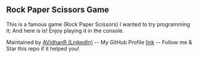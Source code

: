 ## Rock Paper Scissors Game

This is a famous game (Rock Paper Scissors) I wanted to try programming it; And here is is! Enjoy playing it in the console.

Maintained by [AVidhanR (LinkedIn)](https://linkedin.com/in/AVidhanR) -- My GitHub Profile [link](https://github.com/AVidhanR) -- Follow me & Star this repo if it helped you!

